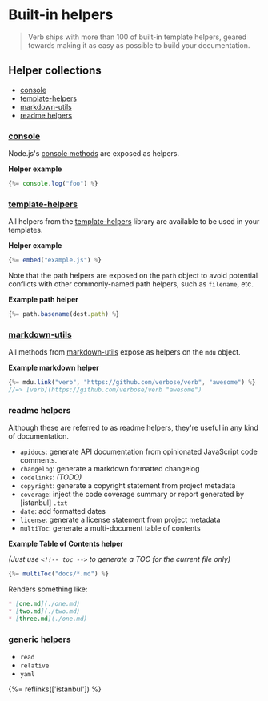 # Built-in helpers

> Verb ships with more than 100 of built-in template helpers, geared towards making it as easy as possible to build your documentation.

## Helper collections

- [console](#console)
- [template-helpers](#template-helpers)
- [markdown-utils](#markdown-utils)
- [readme helpers](#readme-helpers)

### [console]

Node.js's [console methods][console] are exposed as helpers.

**Helper example**

```js
{%= console.log("foo") %}
```

### [template-helpers]

All helpers from the [template-helpers] library are available to be used in your templates.

**Helper example**

```js
{%= embed("example.js") %}
```

Note that the path helpers are exposed on the `path` object to avoid potential conflicts with other commonly-named path helpers, such as `filename`, etc.

**Example path helper**

```js
{%= path.basename(dest.path) %}
```

### [markdown-utils]

All methods from [markdown-utils] expose as helpers on the `mdu` object.

**Example markdown helper**

```js
{%= mdu.link("verb", "https://github.com/verbose/verb", "awesome") %}
//=> [verb](https://github.com/verbose/verb "awesome")
```

### readme helpers

Although these are referred to as readme helpers, they're useful in any kind of documentation.

- `apidocs`: generate API documentation from opinionated JavaScript code comments.
- `changelog`: generate a markdown formatted changelog
- `codelinks`:  _(TODO)_
- `copyright`: generate a copyright statement from project metadata
- `coverage`: inject the code coverage summary or report generated by [istanbul] `.txt`
- `date`: add formatted dates
- `license`: generate a license statement from project metadata
- `multiToc`: generate a multi-document table of contents


**Example Table of Contents helper**

_(Just use `<!!-- toc -->` to generate a TOC for the current file only)_

```js
{%= multiToc("docs/*.md") %}
```

Renders something like:

```markdown
* [one.md](./one.md)
* [two.md](./two.md)
* [three.md](./one.md)
```

### generic helpers

- `read`
- `relative`
- `yaml`



[console]: https://nodejs.org/api/console.html
[template-helpers]: https://github.com/jonschlinkert/template-helpers
[markdown-utils]: https://github.com/jonschlinkert/markdown-utils


{%= reflinks(['istanbul']) %}
